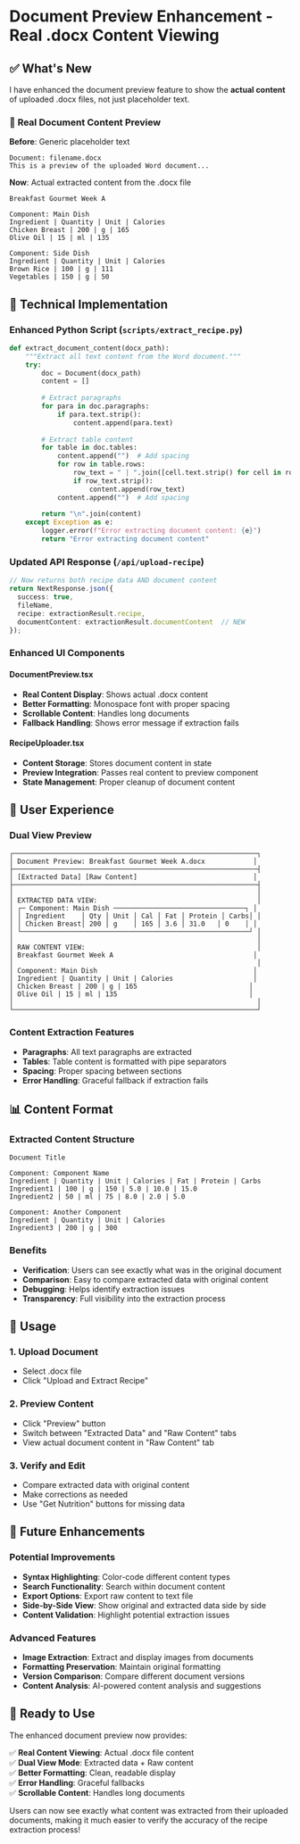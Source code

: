 # Document Preview Enhancement - Real .docx Content Viewing

## ✅ What's New

I have enhanced the document preview feature to show the **actual content** of uploaded .docx files, not just placeholder text.

### 🎯 **Real Document Content Preview**

**Before**: Generic placeholder text
```
Document: filename.docx
This is a preview of the uploaded Word document...
```

**Now**: Actual extracted content from the .docx file
```
Breakfast Gourmet Week A

Component: Main Dish
Ingredient | Quantity | Unit | Calories
Chicken Breast | 200 | g | 165
Olive Oil | 15 | ml | 135

Component: Side Dish  
Ingredient | Quantity | Unit | Calories
Brown Rice | 100 | g | 111
Vegetables | 150 | g | 50
```

## 🔧 **Technical Implementation**

### **Enhanced Python Script** (`scripts/extract_recipe.py`)
```python
def extract_document_content(docx_path):
    """Extract all text content from the Word document."""
    try:
        doc = Document(docx_path)
        content = []
        
        # Extract paragraphs
        for para in doc.paragraphs:
            if para.text.strip():
                content.append(para.text)
        
        # Extract table content
        for table in doc.tables:
            content.append("")  # Add spacing
            for row in table.rows:
                row_text = " | ".join([cell.text.strip() for cell in row.cells])
                if row_text.strip():
                    content.append(row_text)
            content.append("")  # Add spacing
        
        return "\n".join(content)
    except Exception as e:
        logger.error(f"Error extracting document content: {e}")
        return "Error extracting document content"
```

### **Updated API Response** (`/api/upload-recipe`)
```typescript
// Now returns both recipe data AND document content
return NextResponse.json({
  success: true,
  fileName,
  recipe: extractionResult.recipe,
  documentContent: extractionResult.documentContent  // NEW
});
```

### **Enhanced UI Components**

#### **DocumentPreview.tsx**
- **Real Content Display**: Shows actual .docx content
- **Better Formatting**: Monospace font with proper spacing
- **Scrollable Content**: Handles long documents
- **Fallback Handling**: Shows error message if extraction fails

#### **RecipeUploader.tsx**
- **Content Storage**: Stores document content in state
- **Preview Integration**: Passes real content to preview component
- **State Management**: Proper cleanup of document content

## 🎨 **User Experience**

### **Dual View Preview**
```
┌─────────────────────────────────────────────────────────────┐
│ Document Preview: Breakfast Gourmet Week A.docx            │
├─────────────────────────────────────────────────────────────┤
│ [Extracted Data] [Raw Content]                             │
├─────────────────────────────────────────────────────────────┤
│                                                             │
│ EXTRACTED DATA VIEW:                                        │
│ ┌─ Component: Main Dish ─────────────────────────────────┐ │
│ │ Ingredient    │ Qty │ Unit │ Cal │ Fat │ Protein │ Carbs│ │
│ │ Chicken Breast│ 200 │ g    │ 165 │ 3.6 │ 31.0   │ 0    │ │
│ └─────────────────────────────────────────────────────────┘ │
│                                                             │
│ RAW CONTENT VIEW:                                           │
│ Breakfast Gourmet Week A                                   │
│                                                             │
│ Component: Main Dish                                       │
│ Ingredient | Quantity | Unit | Calories                    │
│ Chicken Breast | 200 | g | 165                            │
│ Olive Oil | 15 | ml | 135                                 │
│                                                             │
└─────────────────────────────────────────────────────────────┘
```

### **Content Extraction Features**
- **Paragraphs**: All text paragraphs are extracted
- **Tables**: Table content is formatted with pipe separators
- **Spacing**: Proper spacing between sections
- **Error Handling**: Graceful fallback if extraction fails

## 📊 **Content Format**

### **Extracted Content Structure**
```
Document Title

Component: Component Name
Ingredient | Quantity | Unit | Calories | Fat | Protein | Carbs
Ingredient1 | 100 | g | 150 | 5.0 | 10.0 | 15.0
Ingredient2 | 50 | ml | 75 | 8.0 | 2.0 | 5.0

Component: Another Component
Ingredient | Quantity | Unit | Calories
Ingredient3 | 200 | g | 300
```

### **Benefits**
- **Verification**: Users can see exactly what was in the original document
- **Comparison**: Easy to compare extracted data with original content
- **Debugging**: Helps identify extraction issues
- **Transparency**: Full visibility into the extraction process

## 🚀 **Usage**

### **1. Upload Document**
- Select .docx file
- Click "Upload and Extract Recipe"

### **2. Preview Content**
- Click "Preview" button
- Switch between "Extracted Data" and "Raw Content" tabs
- View actual document content in "Raw Content" tab

### **3. Verify and Edit**
- Compare extracted data with original content
- Make corrections as needed
- Use "Get Nutrition" buttons for missing data

## 🔮 **Future Enhancements**

### **Potential Improvements**
- **Syntax Highlighting**: Color-code different content types
- **Search Functionality**: Search within document content
- **Export Options**: Export raw content to text file
- **Side-by-Side View**: Show original and extracted data side by side
- **Content Validation**: Highlight potential extraction issues

### **Advanced Features**
- **Image Extraction**: Extract and display images from documents
- **Formatting Preservation**: Maintain original formatting
- **Version Comparison**: Compare different document versions
- **Content Analysis**: AI-powered content analysis and suggestions

## 🎉 **Ready to Use**

The enhanced document preview now provides:

✅ **Real Content Viewing**: Actual .docx file content  
✅ **Dual View Mode**: Extracted data + Raw content  
✅ **Better Formatting**: Clean, readable display  
✅ **Error Handling**: Graceful fallbacks  
✅ **Scrollable Content**: Handles long documents  

Users can now see exactly what content was extracted from their uploaded documents, making it much easier to verify the accuracy of the recipe extraction process! 